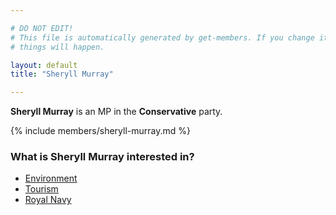 ```yaml
---

# DO NOT EDIT!
# This file is automatically generated by get-members. If you change it, bad
# things will happen.

layout: default
title: "Sheryll Murray"

---
```


**Sheryll Murray** is an MP in the **Conservative** party.

{% include members/sheryll-murray.md %}

### What is Sheryll Murray interested in?


* [Environment](/interests/environment.html)
* [Tourism](/interests/tourism.html)
* [Royal Navy](/interests/royal-navy.html)
